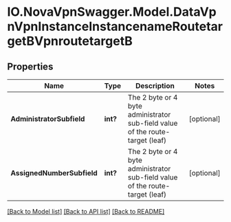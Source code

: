 # IO.NovaVpnSwagger.Model.DataVpnVpnInstanceInstancenameRoutetargetBVpnroutetargetB
## Properties

Name | Type | Description | Notes
------------ | ------------- | ------------- | -------------
**AdministratorSubfield** | **int?** | The 2 byte or 4 byte administrator sub-field value of the route-target (leaf) | [optional] 
**AssignedNumberSubfield** | **int?** | The 2 byte or 4 byte administrator sub-field value of the route-target (leaf) | [optional] 

[[Back to Model list]](../README.md#documentation-for-models) [[Back to API list]](../README.md#documentation-for-api-endpoints) [[Back to README]](../README.md)

